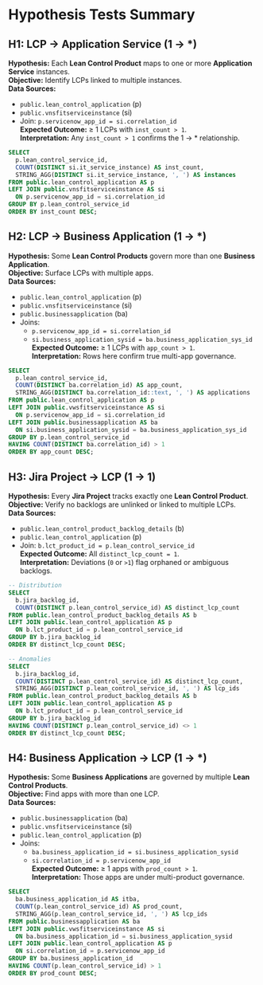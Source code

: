 # Hypothesis Tests Summary

## H1: LCP → Application Service (1 → *)
**Hypothesis:** Each **Lean Control Product** maps to one or more **Application Service** instances.  
**Objective:** Identify LCPs linked to multiple instances.  
**Data Sources:**
- `public.lean_control_application` (p)
- `public.vnsfitserviceinstance` (si)
- Join: `p.servicenow_app_id = si.correlation_id`  
  **Expected Outcome:** ≥ 1 LCPs with `inst_count > 1`.  
  **Interpretation:** Any `inst_count > 1` confirms the 1 → * relationship.

```sql
SELECT
  p.lean_control_service_id,
  COUNT(DISTINCT si.it_service_instance) AS inst_count,
  STRING_AGG(DISTINCT si.it_service_instance, ', ') AS instances
FROM public.lean_control_application AS p
LEFT JOIN public.vnsfitserviceinstance AS si
  ON p.servicenow_app_id = si.correlation_id
GROUP BY p.lean_control_service_id
ORDER BY inst_count DESC;
```

## H2: LCP → Business Application (1 → *)
**Hypothesis:** Some **Lean Control Products** govern more than one **Business Application**.  
**Objective:** Surface LCPs with multiple apps.  
**Data Sources:**
- `public.lean_control_application` (p)
- `public.vnsfitserviceinstance` (si)
- `public.businessapplication` (ba)
- Joins:
    - `p.servicenow_app_id = si.correlation_id`
    - `si.business_application_sysid = ba.business_application_sys_id`  
      **Expected Outcome:** ≥ 1 LCPs with `app_count > 1`.  
      **Interpretation:** Rows here confirm true multi-app governance.

```sql
SELECT
  p.lean_control_service_id,
  COUNT(DISTINCT ba.correlation_id) AS app_count,
  STRING_AGG(DISTINCT ba.correlation_id::text, ', ') AS applications
FROM public.lean_control_application AS p
LEFT JOIN public.vwsfitserviceinstance AS si
  ON p.servicenow_app_id = si.correlation_id
LEFT JOIN public.businessapplication AS ba
  ON si.business_application_sysid = ba.business_application_sys_id
GROUP BY p.lean_control_service_id
HAVING COUNT(DISTINCT ba.correlation_id) > 1
ORDER BY app_count DESC;
```

## H3: Jira Project → LCP (1 → 1)
**Hypothesis:** Every **Jira Project** tracks exactly one **Lean Control Product**.  
**Objective:** Verify no backlogs are unlinked or linked to multiple LCPs.  
**Data Sources:**
- `public.lean_control_product_backlog_details` (b)
- `public.lean_control_application` (p)
- Join: `b.lct_product_id = p.lean_control_service_id`  
  **Expected Outcome:** All `distinct_lcp_count = 1`.  
  **Interpretation:** Deviations (`0` or `>1`) flag orphaned or ambiguous backlogs.

```sql
-- Distribution
SELECT
  b.jira_backlog_id,
  COUNT(DISTINCT p.lean_control_service_id) AS distinct_lcp_count
FROM public.lean_control_product_backlog_details AS b
LEFT JOIN public.lean_control_application AS p
  ON b.lct_product_id = p.lean_control_service_id
GROUP BY b.jira_backlog_id
ORDER BY distinct_lcp_count DESC;

-- Anomalies
SELECT
  b.jira_backlog_id,
  COUNT(DISTINCT p.lean_control_service_id) AS distinct_lcp_count,
  STRING_AGG(DISTINCT p.lean_control_service_id, ', ') AS lcp_ids
FROM public.lean_control_product_backlog_details AS b
LEFT JOIN public.lean_control_application AS p
  ON b.lct_product_id = p.lean_control_service_id
GROUP BY b.jira_backlog_id
HAVING COUNT(DISTINCT p.lean_control_service_id) <> 1
ORDER BY distinct_lcp_count DESC;
```

## H4: Business Application → LCP (1 → *)
**Hypothesis:** Some **Business Applications** are governed by multiple **Lean Control Products**.  
**Objective:** Find apps with more than one LCP.  
**Data Sources:**
- `public.businessapplication` (ba)
- `public.vnsfitserviceinstance` (si)
- `public.lean_control_application` (p)
- Joins:
    - `ba.business_application_id = si.business_application_sysid`
    - `si.correlation_id = p.servicenow_app_id`  
      **Expected Outcome:** ≥ 1 apps with `prod_count > 1`.  
      **Interpretation:** Those apps are under multi-product governance.

```sql
SELECT
  ba.business_application_id AS itba,
  COUNT(p.lean_control_service_id) AS prod_count,
  STRING_AGG(p.lean_control_service_id, ', ') AS lcp_ids
FROM public.businessapplication AS ba
LEFT JOIN public.vwsfitserviceinstance AS si
  ON ba.business_application_id = si.business_application_sysid
LEFT JOIN public.lean_control_application AS p
  ON si.correlation_id = p.servicenow_app_id
GROUP BY ba.business_application_id
HAVING COUNT(p.lean_control_service_id) > 1
ORDER BY prod_count DESC;
```
